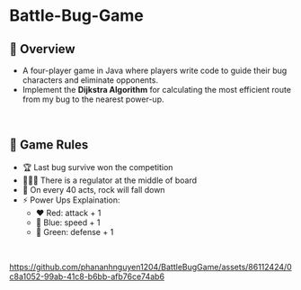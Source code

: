# Battle-Bug-Game
<h2>📍 Overview</h2>

* A four-player game in Java where players write code to guide their bug characters and eliminate opponents.
* Implement the **Dijkstra Algorithm** for calculating the most efficient route from my bug to the nearest power-up.
<br>
<h2>🎯 Game Rules</h2>

* 🏆  Last bug survive won the competition
* 👨🏻‍⚖️  There is a regulator at the middle of board
* 🗿  On every 40 acts, rock will fall down
* ⚡  Power Ups Explaination:
  *  ❤️ Red: attack + 1
  *  💙 Blue: speed + 1
  *  💚 Green: defense + 1
<br>

https://github.com/phananhnguyen1204/BattleBugGame/assets/86112424/0c8a1052-99ab-41c8-b6bb-afb76ce74ab6

